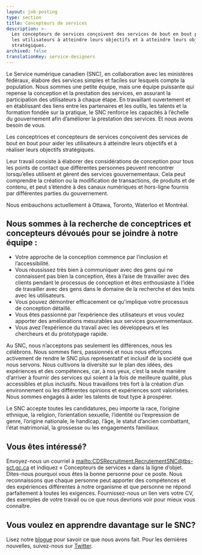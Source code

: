 ```yaml
---
layout: job-posting
type: section
title: Concepteurs de services
description: >-
  Les concepteurs de services conçoivent des services de bout en bout pour aider
  les utilisateurs à atteindre leurs objectifs et à atteindre leurs objectifs
  stratégiques.
archived: false
translationKey: service-designers
---
```

Le Service numérique canadien (SNC), en collaboration avec les ministères fédéraux, élabore des services simples et faciles sur lesquels compte la population. Nous sommes une petite équipe, mais une équipe puissante qui repense la conception et la prestation des services, en assurant la participation des utilisateurs à chaque étape. En travaillant ouvertement et en établissant des liens entre les partenaires et les outils, les talents et la formation fondée sur la pratique, le SNC renforce les capacités à l’échelle du gouvernement afin d’améliorer la prestation des services. Et nous avons besoin de vous.

Les conceptrices et concepteurs de services conçoivent des services de bout en bout pour aider les utilisateurs à atteindre leurs objectifs et à réaliser leurs objectifs stratégiques.

Leur travail consiste à élaborer des considérations de conception pour tous les points de contact que différentes personnes peuvent rencontrer lorsqu’elles utilisent et gèrent des services gouvernementaux. Cela peut comprendre la création ou la modification de transactions, de produits et de contenu, et peut s’étendre à des canaux numériques et hors-ligne fournis par différentes parties du gouvernement.

Nous embauchons actuellement à Ottawa, Toronto, Waterloo et Montréal.

## Nous sommes à la recherche de conceptrices et concepteurs dévoués pour se joindre à notre équipe :

* Votre approche de la conception commence par l’inclusion et l’accessibilité.
* Vous réussissez très bien à communiquer avec des gens qui ne connaissent pas bien la conception, êtes à l’aise de travailler avec des clients pendant le processus de conception et êtes enthousiaste à l’idée de travailler avec des gens dans le domaine de la recherche et des tests avec les utilisateurs.
* Vous pouvez démontrer efficacement ce qu'implique votre processus de conception détaillé.
* Vous êtes passionné par l’expérience des utilisateurs et vous voulez apporter des améliorations mesurables aux services gouvernementaux.
* Vous avez l’expérience du travail avec les développeurs et les chercheurs et du prototypage rapide.

Au SNC, nous n’acceptons pas seulement les différences, nous les célébrons. Nous sommes fiers, passionnés et nous nous efforçons activement de rendre le SNC plus représentatif et inclusif de la société que nous servons. Nous cultivons la diversité sur le plan des idées, des expériences et des compétences, car, à nos yeux, c’est la seule manière d’arriver à fournir des services qui soient à la fois de meilleure qualité, plus accessibles et plus inclusifs. Nous travaillons très fort à la création d’un environnement où les différentes opinions et expériences sont valorisées. Nous sommes engagés à aider les talents de tout type à prospérer.

Le SNC accepte toutes les candidatures, peu importe la race, l’origine ethnique, la religion, l’orientation sexuelle, l’identité ou l’expression de genre, l’origine nationale, le handicap, l’âge, le statut d’ancien combattant, l’état matrimonial, la grossesse ou les engagements familiaux.

## Vous êtes intéressé?

Envoyez-nous un courriel à <mailto:CDSRecruitment.RecrutementSNC@tbs-sct.gc.ca> et indiquez « Concepteurs de services » dans la ligne d’objet. Dites-nous pourquoi vous êtes la bonne personne pour ce poste. Nous reconnaissons que chaque personne peut apporter des compétences et des expériences différentes à notre organisme et que personne ne répond parfaitement à toutes les exigences. Fournissez-nous un lien vers votre CV, des exemples de votre travail ou ce que nous devrions voir pour mieux vous connaître.

## Vous voulez en apprendre davantage sur le SNC?

Lisez notre [blogue](https://numerique.canada.ca/blogue/) pour savoir ce que nous avons fait.
Pour les dernières nouvelles, suivez-nous sur [Twitter](https://twitter.com/snc_gc?lang=fr).
